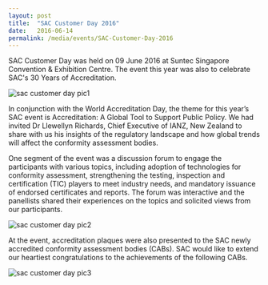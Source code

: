 ```yaml
---
layout: post
title:  "SAC Customer Day 2016"
date:   2016-06-14
permalink: /media/events/SAC-Customer-Day-2016
---
```


SAC Customer Day was held on 09 June 2016 at Suntec Singapore Convention & Exhibition Centre. The event this year was also to celebrate SAC's 30 Years of Accreditation.

![sac customer day pic1](/images/press-release/photos/SAC-Customer-Day-2016-1.png)

In conjunction with the World Accreditation Day, the theme for this year’s SAC event is Accreditation: A Global Tool to Support Public Policy. We had invited Dr Llewellyn Richards, Chief Executive of IANZ, New Zealand to share with us his insights of the regulatory landscape and how global trends will affect the conformity assessment bodies.

One segment of the event was a discussion forum to engage the participants with various topics, including adoption of technologies for conformity assessment, strengthening the testing, inspection and certification (TIC) players to meet industry needs, and mandatory issuance of endorsed certificates and reports. The forum was interactive and the panellists shared their experiences on the topics and solicited views from our participants.

![sac customer day pic2](/images/press-release/photos/SAC-Customer-Day-2016-2.png)

At the event, accreditation plaques were also presented to the SAC newly accredited conformity assessment bodies (CABs). SAC would like to extend our heartiest congratulations to the achievements of the following CABs.

![sac customer day pic3](/images/press-release/documents/SAC-Customer-Day-2016-3.png)
